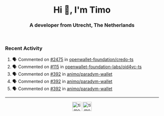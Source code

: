 <h1 align="center">Hi 👋, I'm Timo</h1>
<h3 align="center">A developer from Utrecht, The Netherlands</h3>
<br/>
<!-- https://github.com/rahuldkjain/github-profile-readme-generator --!>

<!--  <p align="left"><img src="https://github-readme-stats.vercel.app/api?username=timoglastra&show_icons=true&count_private=true&" alt="timoglastra" /></p> --!>

<!--
Github language stats
<p align="left"><img src="https://github-readme-stats.vercel.app/api/top-langs/?username=timoglastra&layout=compact" alt="timoglastra" /><p>
-->

<!-- Codestats language stats -->
<!-- <p align="left"><img src="https://codestats-readme.vercel.app/api/top-langs/?username=timoglastra&layout=compact&language_count=12" alt="timoglastra" /><p>    --!>
  
<h3>Recent Activity</h3>

<!--START_SECTION:activity-->
1. 🗣 Commented on [#2475](https://github.com/openwallet-foundation/credo-ts/pull/2475#issuecomment-3468326678) in [openwallet-foundation/credo-ts](https://github.com/openwallet-foundation/credo-ts)
2. 🗣 Commented on [#115](https://github.com/openwallet-foundation-labs/oid4vc-ts/pull/115#issuecomment-3468318235) in [openwallet-foundation-labs/oid4vc-ts](https://github.com/openwallet-foundation-labs/oid4vc-ts)
3. 🗣 Commented on [#392](https://github.com/animo/paradym-wallet/issues/392#issuecomment-3457650957) in [animo/paradym-wallet](https://github.com/animo/paradym-wallet)
4. 🗣 Commented on [#392](https://github.com/animo/paradym-wallet/issues/392#issuecomment-3456497965) in [animo/paradym-wallet](https://github.com/animo/paradym-wallet)
5. 🗣 Commented on [#392](https://github.com/animo/paradym-wallet/issues/392#issuecomment-3455749937) in [animo/paradym-wallet](https://github.com/animo/paradym-wallet)
<!--END_SECTION:activity-->

---

<p align="center">
<a href="https://twitter.com/timoglastra" target="blank"><img align="center" src="https://cdn.jsdelivr.net/npm/simple-icons@3.0.1/icons/twitter.svg" alt="timoglastra" height="30" width="30" /></a>
<a href="https://linkedin.com/in/timoglastra" target="blank"><img align="center" src="https://cdn.jsdelivr.net/npm/simple-icons@3.0.1/icons/linkedin.svg" alt="timoglastra" height="30" width="30" /></a>
</p>



